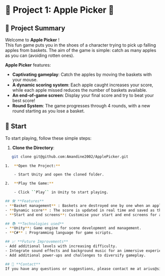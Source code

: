 # 🎯 **Project 1: Apple Picker** 🍏

## 📜 **Project Summary**

Welcome to **Apple Picker** ! <br>
This fun game puts you in the shoes of a character trying to pick up falling apples from baskets. The aim of the game is simple: catch as many apples as you can (avoiding rotten ones).

**Apple Picker** features:
- **Captivating gameplay**: Catch the apples by moving the baskets with your mouse.
- **A dynamic scoring system**: Each apple caught increases your score, while each apple missed reduces the number of baskets available.
- **An end-of-game screen**: Display your final score and try to beat your best score!
- **Round System**: The game progresses through 4 rounds, with a new round starting as you lose a basket.

## 🚀 **Start**

To start playing, follow these simple steps:

1. **Clone the Directory**:
   
```bash
   git clone git@github.com:Amandine2002/ApplePicker.git
     
1.  **Open the Project:**

    - Start Unity and open the cloned folder.

2.  **Play the Game:**

    - Click ``Play`` in Unity to start playing.

## 🛠️ **Features**
- **Basket management** : Baskets are destroyed one by one when an apple is missed.
- **Dynamic score** : The score is updated in real time and saved as the best score.
- **Start and end screens**: Customise your start and end screens for a better user experience.

## 📚 **Technologies used**
- **Unity**: Game engine for scene development and management.
- **C#** : Programming language for game scripts.

## 📈 **Future Improvements**
- Add additional levels with increasing difficulty.
- Integrate sound effects and background music for an immersive experience.
- Add additional power-ups and challenges to diversify gameplay.

## 📧 **Contact**
If you have any questions or suggestions, please contact me at arius@siue.edu.